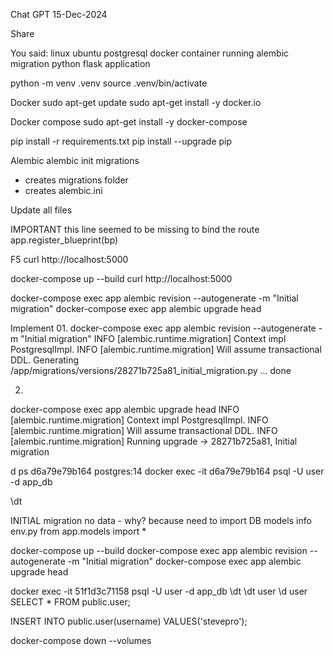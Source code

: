 Chat GPT
15-Dec-2024

Share


You said:
linux ubuntu postgresql docker container running alembic migration python flask application

python -m venv .venv
source .venv/bin/activate

Docker
sudo apt-get update
sudo apt-get install -y docker.io

Docker compose
sudo apt-get install -y docker-compose


pip install -r requirements.txt
pip install --upgrade pip


Alembic
alembic init migrations
- creates migrations folder
- creates alembic.ini


Update all files

IMPORTANT
this line seemed to be missing to bind the route
app.register_blueprint(bp)

F5
curl http://localhost:5000

docker-compose up --build
curl http://localhost:5000

docker-compose exec app alembic revision --autogenerate -m "Initial migration"
docker-compose exec app alembic upgrade head

Implement
01.
docker-compose exec app alembic revision --autogenerate -m "Initial migration"
INFO  [alembic.runtime.migration] Context impl PostgresqlImpl.
INFO  [alembic.runtime.migration] Will assume transactional DDL.
  Generating /app/migrations/versions/28271b725a81_initial_migration.py ...  done

02.
docker-compose exec app alembic upgrade head
INFO  [alembic.runtime.migration] Context impl PostgresqlImpl.
INFO  [alembic.runtime.migration] Will assume transactional DDL.
INFO  [alembic.runtime.migration] Running upgrade  -> 28271b725a81, Initial migration


d ps
d6a79e79b164   postgres:14
docker exec -it d6a79e79b164 psql -U user -d app_db

\dt


INITIAL migration no data - why?
because need to import DB models info env.py
from app.models import *


docker-compose up --build
docker-compose exec app alembic revision --autogenerate -m "Initial migration"
docker-compose exec app alembic upgrade head

docker exec -it 51f1d3c71158 psql -U user -d app_db
\dt
\dt user
\d user
SELECT * FROM public.user;

INSERT INTO public.user(username) VALUES('stevepro');



docker-compose down --volumes